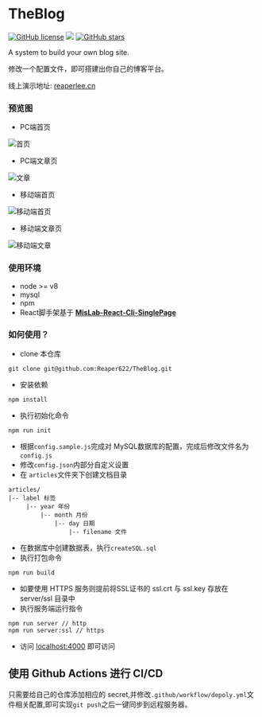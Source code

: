 # TheBlog

[![GitHub license](https://img.shields.io/github/license/Reaper622/TheBlog)](https://github.com/Reaper622/TheBlog/blob/master/LICENSE) ![](https://img.shields.io/badge/version-1.2.0-blue)  [![GitHub stars](https://img.shields.io/github/stars/Reaper622/TheBlog)](https://github.com/Reaper622/TheBlog/stargazers)

A system to build your own blog site.

修改一个配置文件，即可搭建出你自己的博客平台。

线上演示地址: [reaperlee.cn](http://www.reaperlee.cn)

### 预览图
- PC端首页

![首页](https://github.com/Reaper622/TheBlog/tree/master/preview/PC-1.png)

- PC端文章页

![文章](https://github.com/Reaper622/TheBlog/tree/master/preview/PC-2.png)

- 移动端首页

![移动端首页](https://github.com/Reaper622/TheBlog/tree/master/preview/Mobile-1.png)

- 移动端文章页

![移动端文章](https://github.com/Reaper622/TheBlog/tree/master/preview/Mobile-2.png)



### 使用环境

- node  >= v8
- mysql
- npm
- React脚手架基于 [**MisLab-React-Cli-SinglePage**](https://github.com/mis-lab/MisLab-React-Cli-SinglePage)



### 如何使用？

- clone 本仓库

```
git clone git@github.com:Reaper622/TheBlog.git
```

- 安装依赖

```
npm install
```

- 执行初始化命令

```
npm run init
```

- 根据`config.sample.js`完成对 MySQL数据库的配置，完成后修改文件名为`config.js`
- 修改`config.json`内部分自定义设置
- 在 `articles`文件夹下创建文档目录

```
articles/
|-- label 标签
     |-- year 年份
         |-- month 月份
             |-- day 日期
                 |-- filename 文件
```

- 在数据库中创建数据表，执行`createSQL.sql`
- 执行打包命令

```
npm run build
```
- 如要使用 HTTPS 服务则提前将SSL证书的 ssl.crt 与 ssl.key 存放在 server/ssl 目录中
- 执行服务端运行指令

```
npm run server // http
npm run server:ssl // https
```

- 访问 [localhost:4000](locahost:4000) 即可访问 


## 使用 Github Actions 进行 CI/CD
只需要给自己的仓库添加相应的 secret,并修改`.github/workflow/depoly.yml`文件相关配置,即可实现`git push`之后一键同步到远程服务器。

